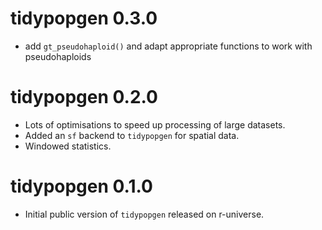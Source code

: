 # tidypopgen 0.3.0
* add `gt_pseudohaploid()` and adapt appropriate functions to work with
  pseudohaploids

# tidypopgen 0.2.0
* Lots of optimisations to speed up processing of large datasets.
* Added an `sf` backend to `tidypopgen` for spatial data.
* Windowed statistics.

# tidypopgen 0.1.0
* Initial public version of `tidypopgen` released on r-universe.
